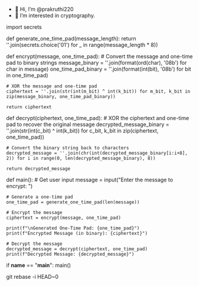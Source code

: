 - 👋 Hi, I’m @prakruthi220
- 👀 I’m interested in cryptography.

<!---
prakruthi220/prakruthi220 is a ✨ special ✨ repository because its `README.md` (this file) appears on your GitHub profile.
You can click the Preview link to take a look at your changes.
--->
import secrets

def generate_one_time_pad(message_length):
    return ''.join(secrets.choice('01') for _ in range(message_length * 8))

def encrypt(message, one_time_pad):
    # Convert the message and one-time pad to binary strings
    message_binary = ''.join(format(ord(char), '08b') for char in message)
    one_time_pad_binary = ''.join(format(int(bit), '08b') for bit in one_time_pad)

    # XOR the message and one-time pad
    ciphertext = ''.join(str(int(m_bit) ^ int(k_bit)) for m_bit, k_bit in zip(message_binary, one_time_pad_binary))

    return ciphertext

def decrypt(ciphertext, one_time_pad):
    # XOR the ciphertext and one-time pad to recover the original message
    decrypted_message_binary = ''.join(str(int(c_bit) ^ int(k_bit)) for c_bit, k_bit in zip(ciphertext, one_time_pad))

    # Convert the binary string back to characters
    decrypted_message = ''.join(chr(int(decrypted_message_binary[i:i+8], 2)) for i in range(0, len(decrypted_message_binary), 8))

    return decrypted_message

def main():
    # Get user input
    message = input("Enter the message to encrypt: ")

    # Generate a one-time pad
    one_time_pad = generate_one_time_pad(len(message))

    # Encrypt the message
    ciphertext = encrypt(message, one_time_pad)

    print(f"\nGenerated One-Time Pad: {one_time_pad}")
    print(f"Encrypted Message (in binary): {ciphertext}")

    # Decrypt the message
    decrypted_message = decrypt(ciphertext, one_time_pad)
    print(f"Decrypted Message: {decrypted_message}")

if __name__ == "__main__":
    main()

git rebase -i HEAD~0

